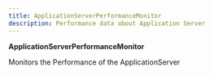 ```yaml
---
title: ApplicationServerPerformanceMonitor
description: Performance data about Application Server
---
```


**ApplicationServerPerformanceMonitor**

Monitors the Performance of the ApplicationServer
